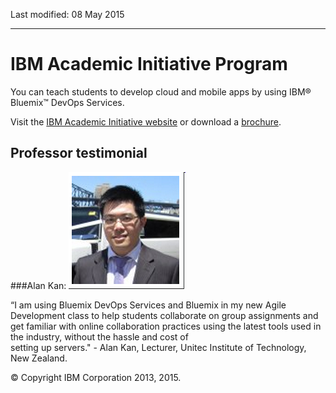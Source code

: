 Last modified: 08 May 2015

---


# IBM Academic Initiative Program
You can teach students to develop cloud and mobile apps by using IBM&reg; Bluemix&trade; DevOps Services. 

Visit the [IBM Academic Initiative website](http://www-304.ibm.com/ibm/university/academic/pub/page/cloud_paas) or 
download a [brochure](http://public.dhe.ibm.com/common/ssi/ecm/en/ibf03007usen/IBF03007USEN.PDF). 



 
## Professor testimonial

###Alan Kan: 
![Alan Kan](images/alankan.png) 
 
“I am using Bluemix DevOps Services and Bluemix in my new Agile Development class to help students collaborate on group assignments and get familiar with online collaboration practices using the latest tools used in the industry, without the hassle and cost of  
setting up servers."  - Alan Kan, Lecturer, Unitec Institute of Technology, New Zealand.   


&copy; Copyright IBM Corporation 2013, 2015.
